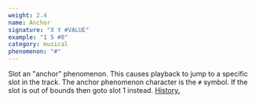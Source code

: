 ```yaml
---
weight: 2.4
name: Anchor
signature: "X Y #VALUE"
example: "1 5 #8"
category: musical
phenomenon: "#"
---
```

Slot an "anchor" phenomenon. This causes playback to jump to a specific slot in the track. The anchor phenomenon character is the `#` symbol. If the slot is out of bounds then goto slot 1 instead. [History.](https://en.wikipedia.org/wiki/HTML_element#Anchor)